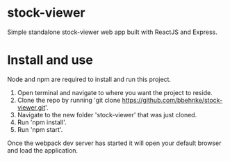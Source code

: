# stock-viewer
Simple standalone stock-viewer web app built with ReactJS and Express.

# Install and use
Node and npm are required to install and run this project.

1. Open terminal and navigate to where you want the project to reside.
2. Clone the repo by running 'git clone https://github.com/bbehnke/stock-viewer.git'.
3. Navigate to the new folder 'stock-viewer' that was just cloned.
3. Run 'npm install'.
4. Run 'npm start'.

Once the webpack dev server has started it will open your default browser and load the application.
